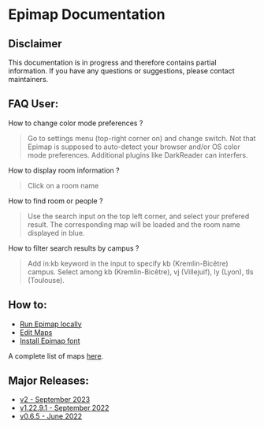 # Epimap Documentation

## Disclaimer

This documentation is in progress and therefore contains partial information. If you have any questions or suggestions, please contact maintainers.


## FAQ User:

How to change color mode preferences ?
> Go to settings menu (top-right corner on) and change switch. Not that Epimap is supposed to auto-detect your browser and/or OS color mode preferences. Additional plugins like DarkReader can interfers.

How to display room information ?
> Click on a room name

How to find room or people ?
> Use the search input on the top left corner, and select your prefered result. The corresponding map will be loaded and the room name displayed in blue.

How to filter search results by campus ?
> Add in:kb keyword in the input to specify kb (Kremlin-Bicêtre) campus. Select among kb (Kremlin-Bicêtre), vj (Villejuif), ly (Lyon), tls (Toulouse).

## How to:

- [Run Epimap locally](how-to.md#run-epimap-on-your-machine)
- [Edit Maps](map-contributing.md)
- [Install Epimap font](how-to.md#use-epimap-font)

A complete list of maps [here](map-list.md).

## Major Releases:

- [v2 - September 2023](releases/2023-09.md)
- [v1.22.9.1 - September 2022](releases/2022-09.md)
- [v0.6.5 - June 2022](releases/2022-06.md)